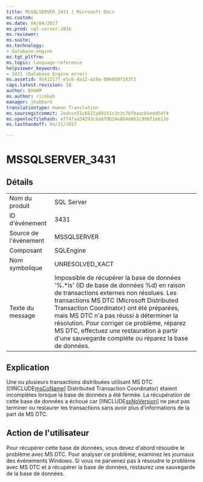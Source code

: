 ```yaml
---
title: MSSQLSERVER_3431 | Microsoft Docs
ms.custom: 
ms.date: 04/04/2017
ms.prod: sql-server-2016
ms.reviewer: 
ms.suite: 
ms.technology:
- database-engine
ms.tgt_pltfrm: 
ms.topic: language-reference
helpviewer_keywords:
- 3431 (Database Engine error)
ms.assetid: 9541217f-e5c6-4a12-a19a-006058f1d3f3
caps.latest.revision: 18
author: BYHAM
ms.author: rickbyh
manager: jhubbard
translationtype: Human Translation
ms.sourcegitcommit: 2edcce51c6822a89151c3c3c76fbaacb5edd54f4
ms.openlocfilehash: e7f4faa34293cba8f9b14e8b4d4b2c998f1eb12e
ms.lasthandoff: 04/11/2017

---
```

# <a name="mssqlserver3431"></a>MSSQLSERVER_3431
  
## <a name="details"></a>Détails  
  
|||  
|-|-|  
|Nom du produit|SQL Server|  
|ID d'événement|3431|  
|Source de l'événement|MSSQLSERVER|  
|Composant|SQLEngine|  
|Nom symbolique|UNRESOLVED_XACT|  
|Texte du message|Impossible de récupérer la base de données '%.*ls' (ID de base de données %d) en raison de transactions externes non résolues. Les transactions MS DTC (Microsoft Distributed Transaction Coordinator) ont été préparées, mais MS DTC n'a pas réussi à déterminer la résolution. Pour corriger ce problème, réparez MS DTC, effectuez une restauration à partir d'une sauvegarde complète ou réparez la base de données.|  
  
## <a name="explanation"></a>Explication  
Une ou plusieurs transactions distribuées utilisant MS DTC ([!INCLUDE[msCoName](../../includes/msconame-md.md)] Distributed Transaction Coordinator) étaient incomplètes lorsque la base de données a été fermée. La récupération de cette base de données a échoué car [!INCLUDE[ssNoVersion](../../includes/ssnoversion-md.md)] ne peut pas terminer ou restaurer les transactions sans avoir plus d’informations de la part de MS DTC.  
  
## <a name="user-action"></a>Action de l'utilisateur  
Pour récupérer cette base de données, vous devez d'abord résoudre le problème avec MS DTC. Pour analyser ce problème, examinez les journaux des événements Windows. Si vous ne parvenez pas à résoudre le problème avec MS DTC et à récupérer la base de données, restaurez une sauvegarde de la base de données.  
  

